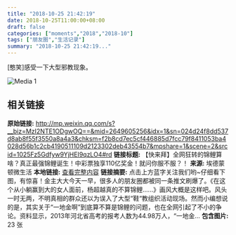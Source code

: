 ```yaml
---
title: "2018-10-25 21:42:19"
date: 2018-10-25T11:00:00+08:00
draft: false
categories: ["moments","2018","2018-10"]
tags: ["朋友圈","生活记录"]
summary: "2018-10-25 21:42:19..."
---
```


[憨笑]感受一下大型邪教现象。

![Media 1](/Moments/photos/2018-10-25/201810252142190.jpg)

## 相关链接

**原始链接:** http://mp.weixin.qq.com/s?__biz=MzI2NTE1ODgwOQ==&mid=2649605256&idx=1&sn=024d24f8dd537d8ab8f55f3550a8a4a3&chksm=f2b8cd7ec5cf446885d7fcc79f8411053ba4028d56b1c2cb4190511109d2123302deb43554b7&mpshare=1&scene=2&srcid=1025Fz5Gdfyw9YjHEI9qzLO4#rd
**链接标题:** 【快来拜】全网狂转的锦鲤算啥？真正最强锦鲤诞生！中彩票独享110亿奖金！就问你服不服？！
**来源:** 埃德蒙顿微生活
**本地链接:** [查看完整内容](/link_content/2018/10/2018-10-25-1/link_content/)
**链接摘要:** 点击上方蓝字关注我们哟~仔细看下图，有惊喜！金主大大今天一早，很多人的朋友圈都被同一条推文刷爆了。《在这个从小躺赢到大的女人面前，杨超越真的不算锦鲤......》画风大概是这样吧。风头一时无两，不明真相的群众还以为误入了大型“鞋“教组织活动现场。然而小编想说的是，其实关于“一地金啊”到底算不算是锦鲤的问题，也在全网引起了不小的争论。资料显示，2013年河北省高考的报考人数为44.98万人，“一地金...
**包含图片:** 23 张

